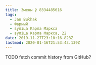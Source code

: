 ```yaml
---
title: Змены ў 8334485616
tags:
  - Jan Bułhak
  - Фарный
  - вуліца Карла Маркса
  - вуліца Карла Маркса, 22
date: 2019-11-27T23:10:16.823Z
lastmod: 2020-01-16T21:53:43.139Z
---
```


TODO fetch commit history from GitHub?
